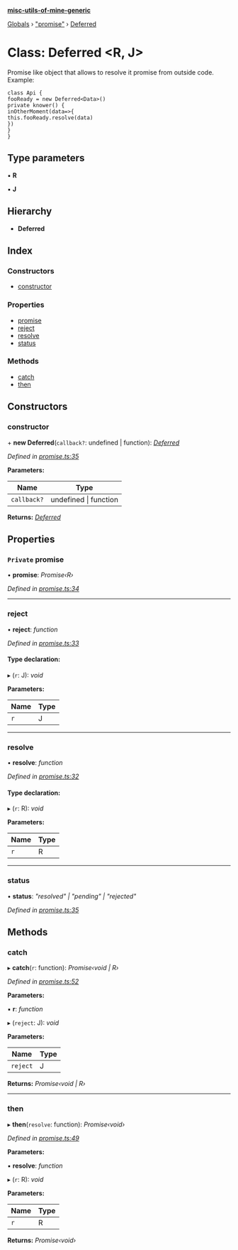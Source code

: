 **[misc-utils-of-mine-generic](../README.md)**

[Globals](../globals.md) › ["promise"](../modules/_promise_.md) › [Deferred](_promise_.deferred.md)

# Class: Deferred <**R, J**>

Promise like object that allows to resolve it promise from outside code. Example:

```
class Api {
fooReady = new Deferred<Data>()
private knower() {
inOtherMoment(data=>{
this.fooReady.resolve(data)
})
}
}
```

## Type parameters

▪ **R**

▪ **J**

## Hierarchy

* **Deferred**

## Index

### Constructors

* [constructor](_promise_.deferred.md#constructor)

### Properties

* [promise](_promise_.deferred.md#private-promise)
* [reject](_promise_.deferred.md#reject)
* [resolve](_promise_.deferred.md#resolve)
* [status](_promise_.deferred.md#status)

### Methods

* [catch](_promise_.deferred.md#catch)
* [then](_promise_.deferred.md#then)

## Constructors

###  constructor

\+ **new Deferred**(`callback?`: undefined | function): *[Deferred](_promise_.deferred.md)*

*Defined in [promise.ts:35](https://github.com/cancerberoSgx/misc-utils-of-mine/blob/cde2372/misc-utils-of-mine-generic/src/promise.ts#L35)*

**Parameters:**

Name | Type |
------ | ------ |
`callback?` | undefined \| function |

**Returns:** *[Deferred](_promise_.deferred.md)*

## Properties

### `Private` promise

• **promise**: *Promise‹R›*

*Defined in [promise.ts:34](https://github.com/cancerberoSgx/misc-utils-of-mine/blob/cde2372/misc-utils-of-mine-generic/src/promise.ts#L34)*

___

###  reject

• **reject**: *function*

*Defined in [promise.ts:33](https://github.com/cancerberoSgx/misc-utils-of-mine/blob/cde2372/misc-utils-of-mine-generic/src/promise.ts#L33)*

#### Type declaration:

▸ (`r`: J): *void*

**Parameters:**

Name | Type |
------ | ------ |
`r` | J |

___

###  resolve

• **resolve**: *function*

*Defined in [promise.ts:32](https://github.com/cancerberoSgx/misc-utils-of-mine/blob/cde2372/misc-utils-of-mine-generic/src/promise.ts#L32)*

#### Type declaration:

▸ (`r`: R): *void*

**Parameters:**

Name | Type |
------ | ------ |
`r` | R |

___

###  status

• **status**: *"resolved" | "pending" | "rejected"*

*Defined in [promise.ts:35](https://github.com/cancerberoSgx/misc-utils-of-mine/blob/cde2372/misc-utils-of-mine-generic/src/promise.ts#L35)*

## Methods

###  catch

▸ **catch**(`r`: function): *Promise‹void | R›*

*Defined in [promise.ts:52](https://github.com/cancerberoSgx/misc-utils-of-mine/blob/cde2372/misc-utils-of-mine-generic/src/promise.ts#L52)*

**Parameters:**

▪ **r**: *function*

▸ (`reject`: J): *void*

**Parameters:**

Name | Type |
------ | ------ |
`reject` | J |

**Returns:** *Promise‹void | R›*

___

###  then

▸ **then**(`resolve`: function): *Promise‹void›*

*Defined in [promise.ts:49](https://github.com/cancerberoSgx/misc-utils-of-mine/blob/cde2372/misc-utils-of-mine-generic/src/promise.ts#L49)*

**Parameters:**

▪ **resolve**: *function*

▸ (`r`: R): *void*

**Parameters:**

Name | Type |
------ | ------ |
`r` | R |

**Returns:** *Promise‹void›*